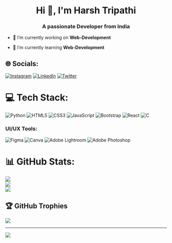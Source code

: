 <h1 align="center">Hi 👋, I'm Harsh Tripathi</h1>
<h3 align="center">A passionate Developer from India</h3>

- 🔭 I’m currently working on **Web-Development**

- 🌱 I’m currently learning **Web-Development**

## 🌐 Socials:
[![Instagram](https://img.shields.io/badge/Instagram-%23E4405F.svg?logo=Instagram&logoColor=white)](https://instagram.com/alpharsh_) [![LinkedIn](https://img.shields.io/badge/LinkedIn-%230077B5.svg?logo=linkedin&logoColor=white)](https://linkedin.com/in/alpharsh) [![Twitter](https://img.shields.io/badge/Twitter-%231DA1F2.svg?logo=Twitter&logoColor=white)](https://twitter.com/alpharsh) 

# 💻 Tech Stack:
![Python](https://img.shields.io/badge/python-3670A0?style=for-the-badge&logo=python&logoColor=ffdd54) ![HTML5](https://img.shields.io/badge/html5-%23E34F26.svg?style=for-the-badge&logo=html5&logoColor=white) ![CSS3](https://img.shields.io/badge/css3-%231572B6.svg?style=for-the-badge&logo=css3&logoColor=white) ![JavaScript](https://img.shields.io/badge/javascript-%23323330.svg?style=for-the-badge&logo=javascript&logoColor=%23F7DF1E) ![Bootstrap](https://img.shields.io/badge/bootstrap-%23563D7C.svg?style=for-the-badge&logo=bootstrap&logoColor=white)  ![React](https://img.shields.io/badge/react-%2320232a.svg?style=for-the-badge&logo=react&logoColor=%2361DAFB) ![C](https://img.shields.io/badge/c-%2300599C.svg?style=for-the-badge&logo=c&logoColor=white)

### UI/UX Tools:
![Figma](https://img.shields.io/badge/figma-%23F24E1E.svg?style=for-the-badge&logo=figma&logoColor=white) ![Canva](https://img.shields.io/badge/Canva-%2300C4CC.svg?style=for-the-badge&logo=Canva&logoColor=white) ![Adobe Lightroom](https://img.shields.io/badge/Adobe%20Lightroom-31A8FF.svg?style=for-the-badge&logo=Adobe%20Lightroom&logoColor=white) ![Adobe Photoshop](https://img.shields.io/badge/adobephotoshop-%2331A8FF.svg?style=for-the-badge&logo=adobephotoshop&logoColor=white) 

# 📊 GitHub Stats:
![](https://github-readme-stats.vercel.app/api?username=alpharsh&theme=dark&hide_border=false&include_all_commits=true&count_private=false)<br/>
![](https://github-readme-streak-stats.herokuapp.com/?user=alpharsh&theme=dark&hide_border=false)<br/>
![](https://github-readme-stats.vercel.app/api/top-langs/?username=alpharsh&theme=dark&hide_border=false&include_all_commits=true&count_private=false&layout=compact)

## 🏆 GitHub Trophies
![](https://github-profile-trophy.vercel.app/?username=alpharsh&theme=radical&no-frame=false&no-bg=false&margin-w=4)

---
[![](https://visitcount.itsvg.in/api?id=alpharsh&icon=0&color=3)](https://visitcount.itsvg.in)

<!-- Proudly created with GPRM ( https://gprm.itsvg.in ) -->
